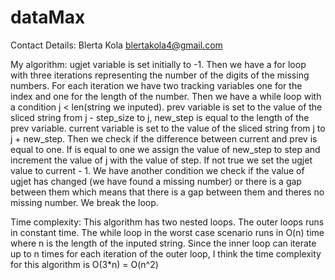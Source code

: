 # dataMax
Contact Details:
Blerta Kola
blertakola4@gmail.com


My algorithm:
ugjet variable is set initially to -1. Then we have a for loop with three iterations representing the number of the digits of the missing numbers. For each iteration 
we have two tracking variables one for the index and one for the length of the number. Then we have a while loop with a condition j < len(string we inputed).
prev variable is set to the value of the sliced string from j - step_size to j, new_step is equal to the length of the prev variable. current variable is set to the 
value of the sliced string from j to j + new_step. Then we check if the difference between current and prev is equal to one. If is equal to one we assign the value 
of new_step to step and increment the value of j with the value of step. If not true we set the ugjet value to current - 1. We have another condition we check if
the value of ugjet has changed (we have found a missing number) or there is a gap between them which means that there is a gap between them and theres 
no missing number. We break the loop. 


Time complexity:
This algorithm has two nested loops. The outer loops runs in constant time. The while loop in the worst case 
scenario runs in O(n) time where n is the length of the inputed string. Since the inner loop can iterate up to n times for each iteration of the outer loop, I
think the time complexity for this algorithm is O(3*n) = O(n^2)
